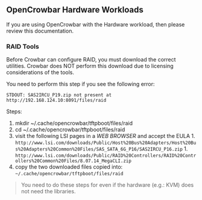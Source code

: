 ## OpenCrowbar Hardware Workloads

If you are using OpenCrowbar with the Hardware workload, then please review this documentation.


### RAID Tools

Before Crowbar can configure RAID, you must download the correct utilities.  Crowbar does NOT perform this download due to licensing considerations of the tools.

You need to perform this step if you see the following error:

`STDOUT: SAS2IRCU_P19.zip not present at http://192.168.124.10:8091/files/raid`

Steps:
  1. mkdir ~/.cache/opencrowbar/tftpboot/files/raid 
  1. cd ~/.cache/opencrowbar/tftpboot/files/raid
  1. visit the following LSI pages in a _WEB BROWSER_ and accept the EULA
    1. `http://www.lsi.com/downloads/Public/Host%20Bus%20Adapters/Host%20Bus%20Adapters%20Common%20Files/SAS_SATA_6G_P16/SAS2IRCU_P16.zip`
    1. `http://www.lsi.com/downloads/Public/RAID%20Controllers/RAID%20Controllers%20Common%20Files/8.07.14_MegaCLI.zip`
  1. copy the two downloaded files copied into: `~/.cache/opencrowbar/tftpboot/files/raid`

> You need to do these steps for even if the hardware (e.g.: KVM) does not need the libraries. 
  

